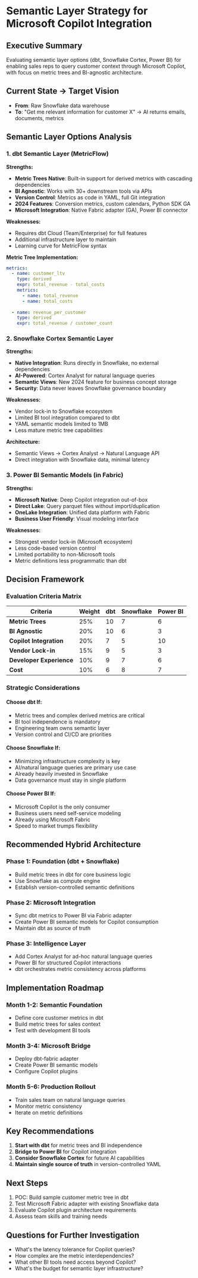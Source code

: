 # Semantic Layer Strategy for Microsoft Copilot Integration

## Executive Summary
Evaluating semantic layer options (dbt, Snowflake Cortex, Power BI) for enabling sales reps to query customer context through Microsoft Copilot, with focus on metric trees and BI-agnostic architecture.

## Current State → Target Vision
- **From**: Raw Snowflake data warehouse
- **To**: "Get me relevant information for customer X" → AI returns emails, documents, metrics

## Semantic Layer Options Analysis

### 1. dbt Semantic Layer (MetricFlow)

**Strengths:**
- **Metric Trees Native**: Built-in support for derived metrics with cascading dependencies
- **BI Agnostic**: Works with 30+ downstream tools via APIs
- **Version Control**: Metrics as code in YAML, full Git integration
- **2024 Features**: Conversion metrics, custom calendars, Python SDK GA
- **Microsoft Integration**: Native Fabric adapter (GA), Power BI connector

**Weaknesses:**
- Requires dbt Cloud (Team/Enterprise) for full features
- Additional infrastructure layer to maintain
- Learning curve for MetricFlow syntax

**Metric Tree Implementation:**
```yaml
metrics:
  - name: customer_ltv
    type: derived
    expr: total_revenue - total_costs
    metrics:
      - name: total_revenue
      - name: total_costs
  
  - name: revenue_per_customer
    type: derived
    expr: total_revenue / customer_count
```

### 2. Snowflake Cortex Semantic Layer

**Strengths:**
- **Native Integration**: Runs directly in Snowflake, no external dependencies
- **AI-Powered**: Cortex Analyst for natural language queries
- **Semantic Views**: New 2024 feature for business concept storage
- **Security**: Data never leaves Snowflake governance boundary

**Weaknesses:**
- Vendor lock-in to Snowflake ecosystem
- Limited BI tool integration compared to dbt
- YAML semantic models limited to 1MB
- Less mature metric tree capabilities

**Architecture:**
- Semantic Views → Cortex Analyst → Natural Language API
- Direct integration with Snowflake data, minimal latency

### 3. Power BI Semantic Models (in Fabric)

**Strengths:**
- **Microsoft Native**: Deep Copilot integration out-of-box
- **Direct Lake**: Query parquet files without import/duplication
- **OneLake Integration**: Unified data platform with Fabric
- **Business User Friendly**: Visual modeling interface

**Weaknesses:**
- Strongest vendor lock-in (Microsoft ecosystem)
- Less code-based version control
- Limited portability to non-Microsoft tools
- Metric definitions less programmatic than dbt

## Decision Framework

### Evaluation Criteria Matrix

| Criteria | Weight | dbt | Snowflake | Power BI |
|----------|--------|-----|-----------|----------|
| **Metric Trees** | 25% | 10 | 7 | 6 |
| **BI Agnostic** | 20% | 10 | 6 | 3 |
| **Copilot Integration** | 20% | 7 | 5 | 10 |
| **Vendor Lock-in** | 15% | 9 | 5 | 3 |
| **Developer Experience** | 10% | 9 | 7 | 6 |
| **Cost** | 10% | 6 | 8 | 7 |

### Strategic Considerations

#### Choose dbt If:
- Metric trees and complex derived metrics are critical
- BI tool independence is mandatory
- Engineering team owns semantic layer
- Version control and CI/CD are priorities

#### Choose Snowflake If:
- Minimizing infrastructure complexity is key
- AI/natural language queries are primary use case
- Already heavily invested in Snowflake
- Data governance must stay in single platform

#### Choose Power BI If:
- Microsoft Copilot is the only consumer
- Business users need self-service modeling
- Already using Microsoft Fabric
- Speed to market trumps flexibility

## Recommended Hybrid Architecture

### Phase 1: Foundation (dbt + Snowflake)
- Build metric trees in dbt for core business logic
- Use Snowflake as compute engine
- Establish version-controlled semantic definitions

### Phase 2: Microsoft Integration
- Sync dbt metrics to Power BI via Fabric adapter
- Create Power BI semantic models for Copilot consumption
- Maintain dbt as source of truth

### Phase 3: Intelligence Layer
- Add Cortex Analyst for ad-hoc natural language queries
- Power BI for structured Copilot interactions
- dbt orchestrates metric consistency across platforms

## Implementation Roadmap

### Month 1-2: Semantic Foundation
- Define core customer metrics in dbt
- Build metric trees for sales context
- Test with development BI tools

### Month 3-4: Microsoft Bridge
- Deploy dbt-fabric adapter
- Create Power BI semantic models
- Configure Copilot plugins

### Month 5-6: Production Rollout
- Train sales team on natural language queries
- Monitor metric consistency
- Iterate on metric definitions

## Key Recommendations

1. **Start with dbt** for metric trees and BI independence
2. **Bridge to Power BI** for Copilot integration
3. **Consider Snowflake Cortex** for future AI capabilities
4. **Maintain single source of truth** in version-controlled YAML

## Next Steps

1. POC: Build sample customer metric tree in dbt
2. Test Microsoft Fabric adapter with existing Snowflake data
3. Evaluate Copilot plugin architecture requirements
4. Assess team skills and training needs

## Questions for Further Investigation

- What's the latency tolerance for Copilot queries?
- How complex are the metric interdependencies?
- What other BI tools need access beyond Copilot?
- What's the budget for semantic layer infrastructure?